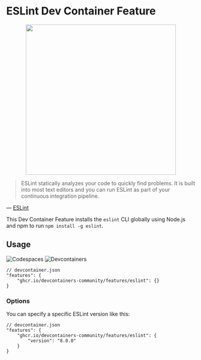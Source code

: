 # ESLint Dev Container Feature

<p align=center>
  <img width=400 src="https://user-images.githubusercontent.com/61068799/265793060-d9e85bf5-43f3-4263-b1b9-64fbcbc669f4.png">
</p>

> ESLint statically analyzes your code to quickly find problems. It is built
> into most text editors and you can run ESLint as part of your continuous
> integration pipeline.

&mdash; [ESLint](https://eslint.org/)

This Dev Container Feature installs the `eslint` CLI globally using Node.js and
npm to run `npm install -g eslint`.

## Usage

![Codespaces](https://img.shields.io/static/v1?style=for-the-badge&message=Codespaces&color=181717&logo=GitHub&logoColor=FFFFFF&label=)
![Devcontainers](https://img.shields.io/static/v1?style=for-the-badge&message=Devcontainers&color=2496ED&logo=Docker&logoColor=FFFFFF&label=)

```jsonc
// devcontainer.json
"features": {
    "ghcr.io/devcontainers-community/features/eslint": {}
}
```

### Options

You can specify a specific ESLint version like this:

```jsonc
// devcontainer.json
"features": {
    "ghcr.io/devcontainers-community/features/eslint": {
        "version": "8.0.0"
    }
}
```
